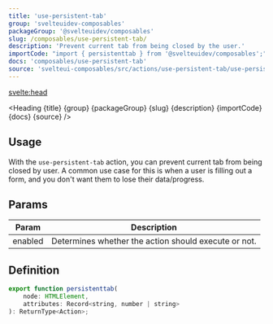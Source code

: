```yaml
---
title: 'use-persistent-tab'
group: 'svelteuidev-composables'
packageGroup: '@svelteuidev/composables'
slug: /composables/use-persistent-tab/
description: 'Prevent current tab from being closed by the user.'
importCode: "import { persistenttab } from '@svelteuidev/composables';"
docs: 'composables/use-persistent-tab'
source: 'svelteui-composables/src/actions/use-persistent-tab/use-persistent-tab.ts'
---
```


<script>
	import { Demo, ComposableDemos } from '@svelteuidev/demos';
	import { Heading } from "$lib/components";
  	import { base } from '$app/paths';
</script>

<svelte:head>

  <title>{title} - SvelteUI</title>
</svelte:head>

<Heading {title} {group} {packageGroup} {slug} {description} {importCode} {docs} {source} />

## Usage

With the `use-persistent-tab` action, you can prevent current tab from being closed by user. A common use case for this is when a user is filling out a form, and you don't want them to lose their data/progress.

<Demo demo={ComposableDemos.usePersistentTabDemo.usage} />

## Params

| Param   | Description                                          |
| ------- | ---------------------------------------------------- |
| enabled | Determines whether the action should execute or not. |

## Definition

```js
export function persistenttab(
	node: HTMLElement,
	attributes: Record<string, number | string>
): ReturnType<Action>;
```
